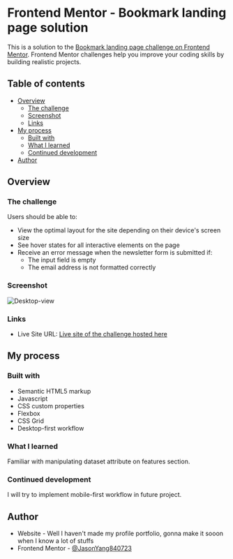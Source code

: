 # Frontend Mentor - Bookmark landing page solution

This is a solution to the [Bookmark landing page challenge on Frontend Mentor](https://www.frontendmentor.io/challenges/bookmark-landing-page-5d0b588a9edda32581d29158). Frontend Mentor challenges help you improve your coding skills by building realistic projects.

## Table of contents

- [Overview](#overview)
  - [The challenge](#the-challenge)
  - [Screenshot](#screenshot)
  - [Links](#links)
- [My process](#my-process)
  - [Built with](#built-with)
  - [What I learned](#what-i-learned)
  - [Continued development](#continued-development)
- [Author](#author)

## Overview

### The challenge

Users should be able to:

- View the optimal layout for the site depending on their device's screen size
- See hover states for all interactive elements on the page
- Receive an error message when the newsletter form is submitted if:
  - The input field is empty
  - The email address is not formatted correctly

### Screenshot

![Desktop-view](./finished/desktop.png)

### Links

- Live Site URL: [Live site of the challenge hosted here](https://jasonyuyang.github.io/bookmark-landing-page-master/)

## My process

### Built with

- Semantic HTML5 markup
- Javascript
- CSS custom properties
- Flexbox
- CSS Grid
- Desktop-first workflow

### What I learned

Familiar with manipulating dataset attribute on features section.

### Continued development

I will try to implement mobile-first workflow in future project.

## Author

- Website - Well I haven't made my profile portfolio, gonna make it sooon when I know a lot of stuffs
- Frontend Mentor - [@JasonYang840723](https://www.frontendmentor.io/profile/JasonYang840723)
